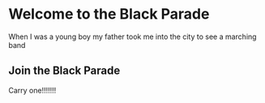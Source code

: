 # Welcome to the Black Parade

When I was a young boy my father took me into the city to see a marching band

## Join the Black Parade

Carry one!!!!!!!
